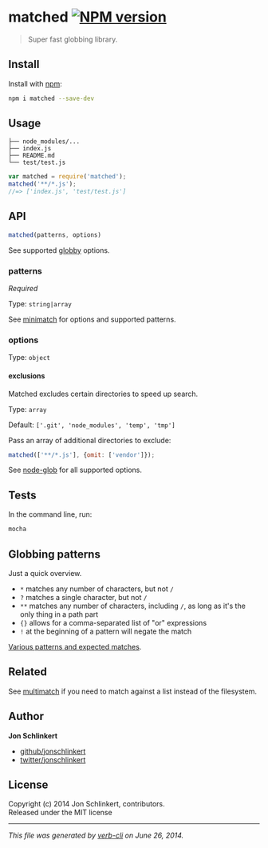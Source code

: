 # matched [![NPM version](https://badge.fury.io/js/matched.png)](http://badge.fury.io/js/matched)

> Super fast globbing library.


## Install
Install with [npm](npmjs.org):

```bash
npm i matched --save-dev
```


## Usage

```
├── node_modules/...
├── index.js
├── README.md
└── test/test.js
```

```js
var matched = require('matched');
matched('**/*.js');
//=> ['index.js', 'test/test.js']
```

## API

```js
matched(patterns, options)
```

See supported [globby](https://github.com/sindresorhus/globby) options.


### patterns

*Required*

Type: `string|array`

See [minimatch](https://github.com/isaacs/minimatch#usage) for options and supported patterns.

### options

Type: `object`

#### exclusions

Matched excludes certain directories to speed up search.

Type: `array`

Default: `['.git', 'node_modules', 'temp', 'tmp']`

Pass an array of additional directories to exclude:

```js
matched(['**/*.js'], {omit: ['vendor']});
```

See [node-glob](https://github.com/isaacs/node-glob#properties) for all supported options.


## Tests

In the command line, run:

```bash
mocha
```

## Globbing patterns

Just a quick overview.

- `*` matches any number of characters, but not `/`
- `?` matches a single character, but not `/`
- `**` matches any number of characters, including `/`, as long as it's the only thing in a path part
- `{}` allows for a comma-separated list of "or" expressions
- `!` at the beginning of a pattern will negate the match

[Various patterns and expected matches](https://github.com/sindresorhus/multimatch/blob/master/test.js).


## Related

See [multimatch](https://github.com/sindresorhus/multimatch) if you need to match against a list instead of the filesystem.


## Author

**Jon Schlinkert**

+ [github/jonschlinkert](https://github.com/jonschlinkert)
+ [twitter/jonschlinkert](http://twitter.com/jonschlinkert)

## License
Copyright (c) 2014 Jon Schlinkert, contributors.  
Released under the MIT license

***

_This file was generated by [verb-cli](https://github.com/assemble/verb-cli) on June 26, 2014._

[globule]: https://github.com/cowboy/node-globule
[multimatch]: https://github.com/sindresorhus/multimatch
